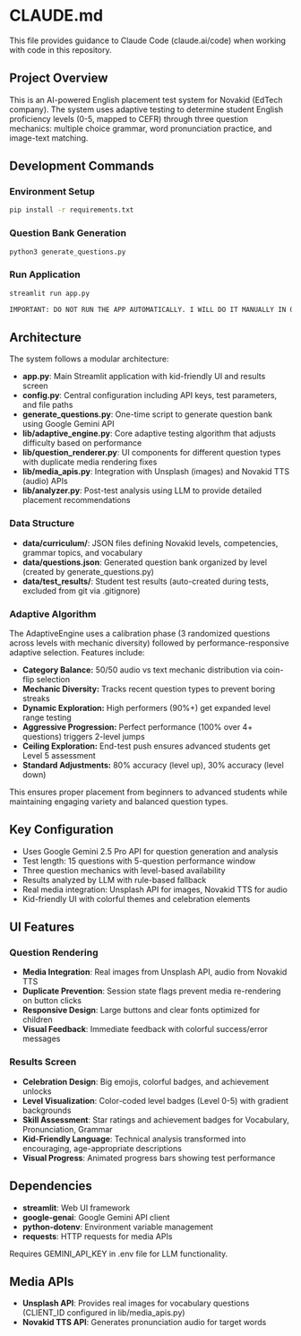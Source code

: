 # CLAUDE.md

This file provides guidance to Claude Code (claude.ai/code) when working with code in this repository.

## Project Overview

This is an AI-powered English placement test system for Novakid (EdTech company). The system uses adaptive testing to determine student English proficiency levels (0-5, mapped to CEFR) through three question mechanics: multiple choice grammar, word pronunciation practice, and image-text matching.

## Development Commands

### Environment Setup
```bash
pip install -r requirements.txt
```

### Question Bank Generation
```bash
python3 generate_questions.py
```

### Run Application
```bash
streamlit run app.py

IMPORTANT: DO NOT RUN THE APP AUTOMATICALLY. I WILL DO IT MANUALLY IN OTHER TERMINAL.
```

## Architecture

The system follows a modular architecture:

- **app.py**: Main Streamlit application with kid-friendly UI and results screen
- **config.py**: Central configuration including API keys, test parameters, and file paths
- **generate_questions.py**: One-time script to generate question bank using Google Gemini API
- **lib/adaptive_engine.py**: Core adaptive testing algorithm that adjusts difficulty based on performance
- **lib/question_renderer.py**: UI components for different question types with duplicate media rendering fixes
- **lib/media_apis.py**: Integration with Unsplash (images) and Novakid TTS (audio) APIs
- **lib/analyzer.py**: Post-test analysis using LLM to provide detailed placement recommendations

### Data Structure

- **data/curriculum/**: JSON files defining Novakid levels, competencies, grammar topics, and vocabulary
- **data/questions.json**: Generated question bank organized by level (created by generate_questions.py)
- **data/test_results/**: Student test results (auto-created during tests, excluded from git via .gitignore)

### Adaptive Algorithm

The AdaptiveEngine uses a calibration phase (3 randomized questions across levels with mechanic diversity) followed by performance-responsive adaptive selection. Features include:

- **Category Balance:** 50/50 audio vs text mechanic distribution via coin-flip selection
- **Mechanic Diversity:** Tracks recent question types to prevent boring streaks
- **Dynamic Exploration:** High performers (90%+) get expanded level range testing  
- **Aggressive Progression:** Perfect performance (100% over 4+ questions) triggers 2-level jumps
- **Ceiling Exploration:** End-test push ensures advanced students get Level 5 assessment
- **Standard Adjustments:** 80% accuracy (level up), 30% accuracy (level down)

This ensures proper placement from beginners to advanced students while maintaining engaging variety and balanced question types.

## Key Configuration

- Uses Google Gemini 2.5 Pro API for question generation and analysis
- Test length: 15 questions with 5-question performance window
- Three question mechanics with level-based availability
- Results analyzed by LLM with rule-based fallback
- Real media integration: Unsplash API for images, Novakid TTS for audio
- Kid-friendly UI with colorful themes and celebration elements

## UI Features

### Question Rendering
- **Media Integration**: Real images from Unsplash API, audio from Novakid TTS
- **Duplicate Prevention**: Session state flags prevent media re-rendering on button clicks
- **Responsive Design**: Large buttons and clear fonts optimized for children
- **Visual Feedback**: Immediate feedback with colorful success/error messages

### Results Screen
- **Celebration Design**: Big emojis, colorful badges, and achievement unlocks
- **Level Visualization**: Color-coded level badges (Level 0-5) with gradient backgrounds
- **Skill Assessment**: Star ratings and achievement badges for Vocabulary, Pronunciation, Grammar
- **Kid-Friendly Language**: Technical analysis transformed into encouraging, age-appropriate descriptions
- **Visual Progress**: Animated progress bars showing test performance

## Dependencies

- **streamlit**: Web UI framework
- **google-genai**: Google Gemini API client
- **python-dotenv**: Environment variable management
- **requests**: HTTP requests for media APIs

Requires GEMINI_API_KEY in .env file for LLM functionality.

## Media APIs

- **Unsplash API**: Provides real images for vocabulary questions (CLIENT_ID configured in lib/media_apis.py)
- **Novakid TTS API**: Generates pronunciation audio for target words
